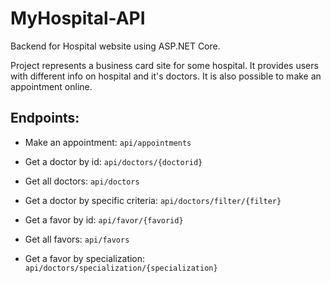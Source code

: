 # MyHospital-API
Backend for Hospital website using ASP.NET Core.  

Project represents a business card site for some hospital. It provides users with different info on hospital and it's doctors. It is also possible to make an appointment online.
##
## Endpoints:
* Make an appointment: `api/appointments`

* Get a doctor by id: `api/doctors/{doctorid}`
* Get all doctors: `api/doctors`
* Get a doctor by specific criteria: `api/doctors/filter/{filter}`

* Get a favor by id: `api/favor/{favorid}`
* Get all favors: `api/favors`
* Get a favor by specialization: `api/doctors/specialization/{specialization}`
